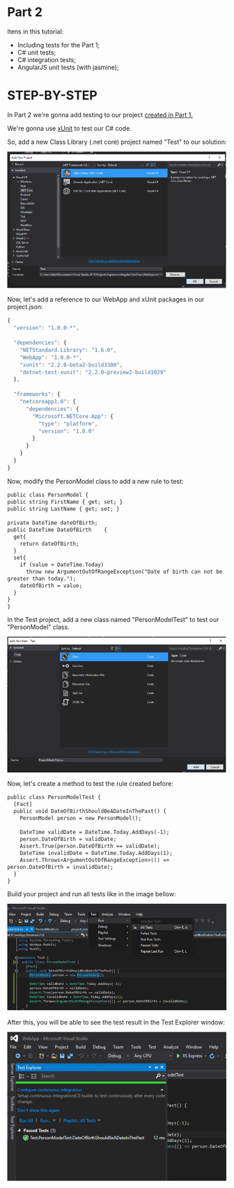 # Part 2
Itens in this tutorial:
* Including tests for the Part 1;
* C# unit tests;
* C# integration tests;
* AngularJS unit tests (with jasmine);

# STEP-BY-STEP
In Part 2 we're gonna add testing to our project [created in Part 1.](https://github.com/fabriciokoch/AspnetcoreAngular/tree/master/Part1)

We're gonna use [xUnit](https://xunit.github.io/) to test our C# code.

So, add a new Class Library (.net core) project named "Test" to our solution:

![test Project](https://github.com/fabriciokoch/AspnetcoreAngular/blob/master/docs/images/Image29.png "test Project")

Now, let's add a reference to our WebApp and xUnit packages in our project.json:

```javascript
{
  "version": "1.0.0-*",

  "dependencies": {
    "NETStandard.Library": "1.6.0",
    "WebApp": "1.0.0-*",
    "xunit": "2.2.0-beta2-build3300",
    "dotnet-test-xunit": "2.2.0-preview2-build1029"
  },

  "frameworks": {
    "netcoreapp1.0": {
      "dependencies": {
        "Microsoft.NETCore.App": {
          "type": "platform",
          "version": "1.0.0"
        }
      }
    }
  }
}
```

Now, modify the PersonModel class to add a new rule to test:

```
public class PersonModel {
public string FirstName { get; set; }
public string LastName { get; set; }

private DateTime dateOfBirth;
public DateTime DateOfBirth    {
  get{
	return dateOfBirth;
  }
  set{
	if (value > DateTime.Today)
	  throw new ArgumentOutOfRangeException("Date of birth can not be greater than today.");
	dateOfBirth = value;
  }
}
}
```

In the Test project, add a new class named "PersonModelTest" to test our "PersonModel" class.

![personmodeltest](https://github.com/fabriciokoch/AspnetcoreAngular/blob/master/docs/images/Image30.png "personmodeltest")

Now, let's create a method to test the rule created before:

```
public class PersonModelTest {
  [Fact]
  public void DateOfBirthShouldBeADateInThePast() {
    PersonModel person = new PersonModel();

    DateTime validDate = DateTime.Today.AddDays(-1);
    person.DateOfBirth = validDate;
    Assert.True(person.DateOfBirth == validDate);
    DateTime invalidDate = DateTime.Today.AddDays(1);
    Assert.Throws<ArgumentOutOfRangeException>(() => person.DateOfBirth = invalidDate);
  }
}
```

Build your project and run all tests like in the image bellow:

![runalltests](https://github.com/fabriciokoch/AspnetcoreAngular/blob/master/docs/images/Image31.png "runalltests")

After this, you will be able to see the test result in the Test Explorer window:

![testexplorer](https://github.com/fabriciokoch/AspnetcoreAngular/blob/master/docs/images/Image32.png "testexplorer")